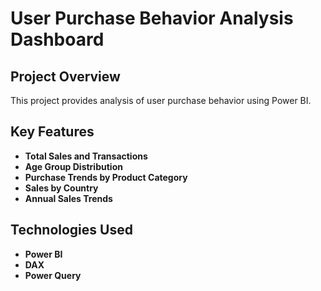 # User Purchase Behavior Analysis Dashboard

## Project Overview
This project provides analysis of user purchase behavior using Power BI.

## Key Features
- **Total Sales and Transactions**
- **Age Group Distribution**
- **Purchase Trends by Product Category**
- **Sales by Country**
- **Annual Sales Trends**

## Technologies Used
- **Power BI**
- **DAX**
- **Power Query**
